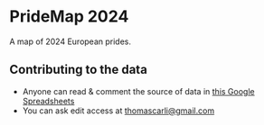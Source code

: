 # PrideMap 2024

A map of 2024 European prides.

## Contributing to the data

- Anyone can read & comment the source of data in [this Google Spreadsheets](https://docs.google.com/spreadsheets/d/1P7xHRf4C7Gh6HBc1FdJbdxO73UqgM-_TbAm6341SutI/edit)
- You can ask edit access at thomascarli@gmail.com
